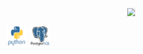 <div id="header" align="center">
  <img src="https://media2.giphy.com/media/xT5LMWNOjGqJzUfyve/200.webp?cid=790b7611yo5zp8v5gowpd8r3t9cy9no2ukyfmjxddfadq5xf&ep=v1_gifs_search&rid=200.webp&ct=g" width="100"/>
</div>
<img src="https://komarev.com/ghpvc/?brykovskaya=your-github-brykovskaya&style=flat-square&color=blue" alt=""/>

<div>
<img src="https://github.com/devicons/devicon/blob/master/icons/python/python-original-wordmark.svg" title="Python" alt="Python" width="40" height="40"/>&nbsp; 
<img src=https://github.com/devicons/devicon/blob/master/icons/postgresql/postgresql-original-wordmark.svg" title="Postgresql" alt="Postgresql" width="40" height="40"/>&nbsp; 
</div>

